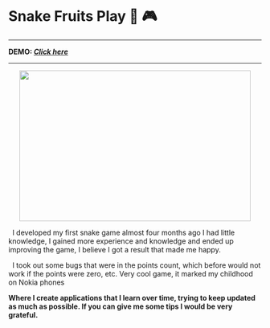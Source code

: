 # Snake Fruits Play 👾 🎮


---

**DEMO: *[Click here](https://elvissouza.github.io/Snake-game/)***

---

<p align="center">
  <img width="460" height="300" src ="https://github.com/elvissouza/Snake-game/blob/master/img/gifgame.gif?raw=true">
</p>
&nbsp; I developed my first snake game almost four months ago I had little knowledge, I gained more experience and knowledge and ended up improving the game, I believe I got a result that made me happy.

&nbsp; I took out some bugs that were in the points count, which before would not work if the points were zero, etc.
Very cool game, it marked my childhood on Nokia phones


**Where I create applications that I learn over time, trying to keep updated as much as possible. If you can give me some tips I would be very grateful.**
